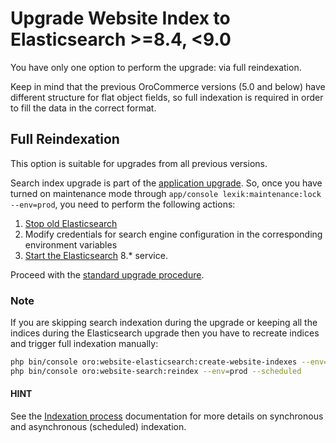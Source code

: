 # Upgrade Website Index to Elasticsearch >=8.4, <9.0

You have only one option to perform the upgrade: via full reindexation.

Keep in mind that the previous OroCommerce versions (5.0 and below) have different structure for
flat object fields, so full indexation is required in order to fill the data in the correct format.

## Full Reindexation

This option is suitable for upgrades from all previous versions.

Search index upgrade is part of the [application upgrade](../../../backend/setup/upgrade-to-new-version.md#upgrade-application).
So, once you have turned on maintenance mode through `app/console lexik:maintenance:lock --env=prod`, you need to perform the following actions:

1. <a href="https://www.elastic.co/guide/en/elasticsearch/reference/master/stopping-elasticsearch.html" target="_blank">Stop old Elasticsearch</a>
2. Modify credentials for search engine configuration in the corresponding environment variables
3. <a href="https://www.elastic.co/guide/en/elasticsearch/reference/master/starting-elasticsearch.html" target="_blank">Start the Elasticsearch</a> 8.\* service.

Proceed with the [standard upgrade procedure](../../../backend/setup/upgrade-to-new-version.md#upgrade-application).

### Note

If you are skipping search indexation during the upgrade or keeping all the indices during the Elasticsearch upgrade
then you have to recreate indices and trigger full indexation manually:

```bash
php bin/console oro:website-elasticsearch:create-website-indexes --env=prod
php bin/console oro:website-search:reindex --env=prod --scheduled
```

#### HINT
See the [Indexation process](../../../backend/architecture/tech-stack/search/index.md#search-index-overview-indexation-process) documentation for more details on synchronous and asynchronous (scheduled) indexation.

<!-- Frontend -->
